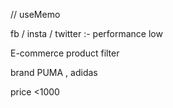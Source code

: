 // useMemo

fb / insta / twitter :- performance low



E-commerce product filter

brand  PUMA , adidas

price   <1000

